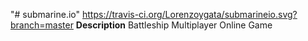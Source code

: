 "# submarine.io" 
https://travis-ci.org/Lorenzoygata/submarineio.svg?branch=master
**Description** Battleship Multiplayer Online Game

